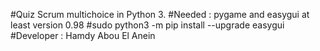 #Quiz Scrum multichoice in Python 3.
#Needed : pygame and easygui at least version 0.98 #sudo python3 -m pip install --upgrade easygui 
#Developer : Hamdy Abou El Anein
